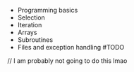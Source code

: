 - Programming basics
- Selection
- Iteration
- Arrays
- Subroutines
- Files and exception handling
#TODO

// I am probably not going to do this lmao
